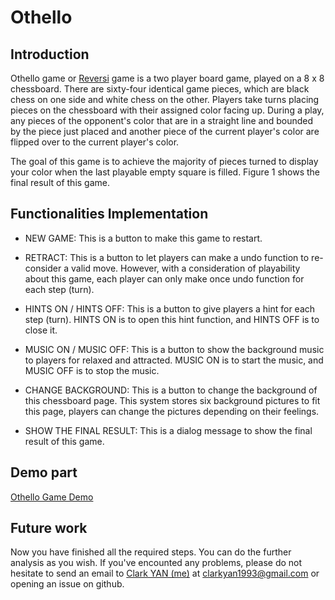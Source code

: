 # Othello
## Introduction
Othello game or [Reversi](https://en.wikipedia.org/wiki/Reversi) game is a two player board game, played on a 8 x 8 chessboard. There are sixty-four identical game pieces, which are black chess on one side and white chess on the other. Players take turns placing pieces on the chessboard with their assigned color facing up. During a play, any pieces of the opponent's color that are in a straight line and bounded by the piece just placed and another piece of the current player's color are flipped over to the current player's color.

The goal of this game is to achieve the majority of pieces turned to display your color when the last playable empty square is filled. Figure 1 shows the final result of this game.

## Functionalities Implementation
* NEW GAME: This is a button to make this game to restart.

* RETRACT: This is a button to let players can make a undo function to re-consider a valid move. However, with a consideration of playability about this game, each player can only make once undo function for each step (turn).

* HINTS ON / HINTS OFF: This is a button to give players a hint for each step (turn). HINTS ON is to open this hint function, and HINTS OFF is to close it.

* MUSIC ON / MUSIC OFF: This is a button to show the background music to players for relaxed and attracted. MUSIC ON is to start the music, and MUSIC OFF is to stop the music.

* CHANGE BACKGROUND: This is a button to change the background of this chessboard page. This system stores six background pictures to fit this page, players can change the pictures depending on their feelings.

* SHOW THE FINAL RESULT: This is a dialog message to show the final result of this game.

## Demo part
[Othello Game Demo](http://htmlpreview.github.io/?https://github.com/ClarkYan/Othello/blob/master/index.html)

## Future work
Now you have finished all the required steps. You can do the further analysis as you wish.
If you've encounted any problems, please do not hesitate to send an email to [Clark YAN (me)](https://github.com/ClarkYan) at clarkyan1993@gmail.com or opening an issue on github.

